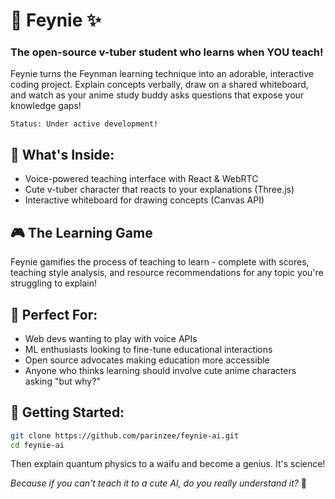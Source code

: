 # 🧠 Feynie ✨
### The open-source v-tuber student who learns when YOU teach!

Feynie turns the Feynman learning technique into an adorable, interactive coding project. Explain concepts verbally, draw on a shared whiteboard, and watch as your anime study buddy asks questions that expose your knowledge gaps!

```
Status: Under active development!
```

## 🌟 What's Inside:
- Voice-powered teaching interface with React & WebRTC
- Cute v-tuber character that reacts to your explanations (Three.js)
- Interactive whiteboard for drawing concepts (Canvas API)

## 🎮 The Learning Game
Feynie gamifies the process of teaching to learn - complete with scores, teaching style analysis, and resource recommendations for any topic you're struggling to explain!

## 🤝 Perfect For:
- Web devs wanting to play with voice APIs
- ML enthusiasts looking to fine-tune educational interactions
- Open source advocates making education more accessible
- Anyone who thinks learning should involve cute anime characters asking "but why?"

## 🚀 Getting Started:
```bash
git clone https://github.com/parinzee/feynie-ai.git
cd feynie-ai
```

Then explain quantum physics to a waifu and become a genius. It's science!

_Because if you can't teach it to a cute AI, do you really understand it?_ 🤔
